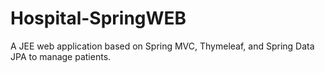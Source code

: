 # Hospital-SpringWEB
 A JEE web application based on Spring MVC, Thymeleaf, and Spring Data JPA to manage patients.
